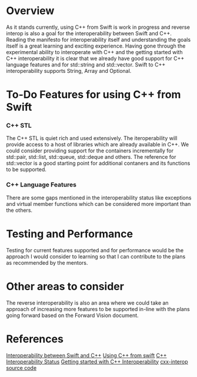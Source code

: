 # Overview
As it stands currently, using C++ from Swift is work in progress and reverse interop is also a goal for the interoperability between Swift and C++. Reading the manifesto for interoperability itself and understanding the goals itself is a great learning and exciting experience. Having gone through the experimental ability to interoperate with C++ and the getting started with C++ interoperability it is clear that we already have good support for C++ language features and for std::string and std::vector. Swift to C++ interoperability supports String, Array<T> and Optional<T>.
# To-Do Features for using C++ from Swift
### C++ STL
The C++ STL is quiet rich and used extensively. The iteroperability will provide access to a host of libraries which are already available in C++. We could consider providing support for the containers incrementally for std::pair, std::list, std::queue, std::deque and others. The reference for std::vector is a good starting point for additional contaners and its functions to be supported.
### C++ Language Features
There are some gaps mentioned in the interoperability status like exceptions and virtual member functions which can be considered more important than the others. 

# Testing and Performance
Testing for current features supported and for performance would be the approach I would consider to learning so that I can contribute to the plans as recommended by the mentors. 

# Other areas to consider
The reverse interoperability is also an area where we could take an approach of increasing more features to be supported in-line with the plans going forward based on the Forward Vision document. 

# References
[Interoperability between Swift and C++](https://github.com/apple/swift/blob/main/docs/CppInteroperability/CppInteroperabilityManifesto.md)
[Using C++ from swift](https://github.com/zoecarver/swift/blob/docs/interop-roadmap/docs/CppInteroperability/ForwardVision.md)
[C++ Interoperability Status](https://github.com/apple/swift/blob/a05853b17e736df66a79445dcaf681c295262614/docs/CppInteroperability/CppInteroperabilityStatus.md)
[Getting started with C++ Interoperability](https://github.com/apple/swift/blob/a05853b17e736df66a79445dcaf681c295262614/docs/CppInteroperability/CppInteroperabilityStatus.md)
[cxx-interop source code](https://github.com/apple/swift/tree/main/stdlib/public/Cxx)
